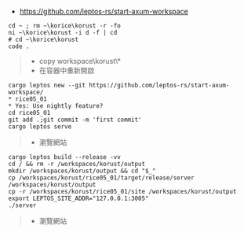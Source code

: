 * https://github.com/leptos-rs/start-axum-workspace
```
cd ~ ; rm ~\korice\korust -r -fo
ni ~\korice\korust -i d -f | cd
# cd ~\korice\korust
code .
```
> * copy workspace\korust\\*
> * 在容器中重新開啟
```
cargo leptos new --git https://github.com/leptos-rs/start-axum-workspace/
* rice05_01
* Yes: Use nightly feature?
cd rice05_01
git add .;git commit -m 'first commit'
cargo leptos serve
```
> * 瀏覽網站
```
cargo leptos build --release -vv
cd / && rm -r /workspaces/korust/output
mkdir /workspaces/korust/output && cd "$_"
cp /workspaces/korust/rice05_01/target/release/server /workspaces/korust/output
cp -r /workspaces/korust/rice05_01/site /workspaces/korust/output
export LEPTOS_SITE_ADDR="127.0.0.1:3005"
./server
```
> * 瀏覽網站
